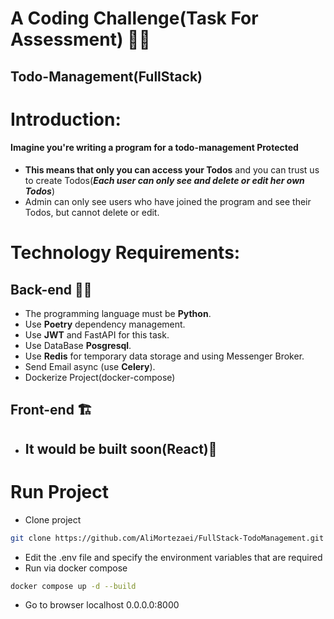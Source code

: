 # A Coding Challenge(Task For Assessment) 🧑‍💻
## Todo-Management(FullStack)
# Introduction: 
#### Imagine you're writing a program for a todo-management Protected
- **This means that only you can access your Todos** and you can trust us to create Todos(***Each user can only see and delete or edit her own Todos***)
- Admin can only see users who have joined the program and see their Todos, but cannot delete or edit.

# Technology Requirements:
## Back-end 🧑‍💻
- The programming language must be **Python**.
- Use **Poetry** dependency management.
- Use **JWT** and FastAPI for this task.
- Use DataBase **Posgresql**.
- Use **Redis** for temporary data storage and using Messenger Broker.
- Send Email async (use **Celery**).
- Dockerize Project(docker-compose)
## Front-end 🏗️
- ## It would be built soon(**React**)🚧

# Run Project
- Clone project
```bash
git clone https://github.com/AliMortezaei/FullStack-TodoManagement.git
```
- Edit the .env file and specify the environment variables that are required
- Run via docker compose
```bash
docker compose up -d --build
```
- Go to browser localhost 0.0.0.0:8000

 
